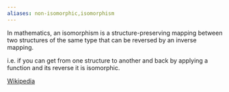 ```yaml
---
aliases: non-isomorphic,isomorphism
---
```


In mathematics, an isomorphism is a structure-preserving mapping between two structures of the same type that can be reversed by an inverse mapping.

i.e. if you can get from one structure to another and back by applying a function and its reverse it is isomorphic.

[Wikipedia](https://en.wikipedia.org/wiki/Isomorphism)